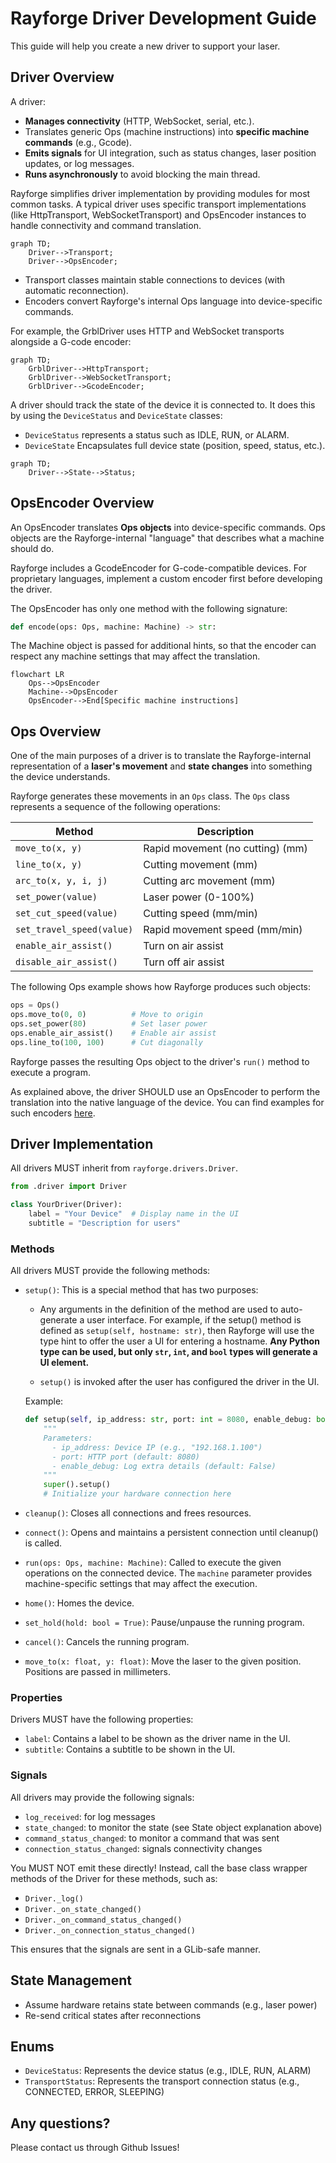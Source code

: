 # Rayforge Driver Development Guide

This guide will help you create a new driver to support your laser.

## Driver Overview

A driver:

- **Manages connectivity** (HTTP, WebSocket, serial, etc.).
- Translates generic Ops (machine instructions) into **specific machine commands**
  (e.g., Gcode).
- **Emits signals** for UI integration, such as status changes, laser position
  updates, or log messages.
- **Runs asynchronously** to avoid blocking the main thread.

Rayforge simplifies driver implementation by providing modules for most common
tasks. A typical driver uses specific transport implementations (like HttpTransport,
WebSocketTransport) and OpsEncoder instances to handle connectivity and command
translation.

```mermaid
graph TD;
    Driver-->Transport;
    Driver-->OpsEncoder;
```

- Transport classes maintain stable connections to devices (with automatic
  reconnection).
- Encoders convert Rayforge's internal Ops language into device-specific
  commands.

For example, the GrblDriver uses HTTP and WebSocket transports alongside a
G-code encoder:

```mermaid
graph TD;
    GrblDriver-->HttpTransport;
    GrblDriver-->WebSocketTransport;
    GrblDriver-->GcodeEncoder;
```

A driver should track the state of the device it is connected to. It does this
by using the `DeviceStatus` and `DeviceState` classes:

- `DeviceStatus` represents a status such as IDLE, RUN, or ALARM.
- `DeviceState` Encapsulates full device state (position, speed, status, etc.).

```mermaid
graph TD;
    Driver-->State-->Status;
```


## OpsEncoder Overview

An OpsEncoder translates **Ops objects** into device-specific
commands. Ops objects are the Rayforge-internal "language" that
describes what a machine should do.

Rayforge includes a GcodeEncoder for G-code-compatible devices.
For proprietary languages, implement a custom encoder first before
developing the driver.

The OpsEncoder has only one method with the following signature:

```python
def encode(ops: Ops, machine: Machine) -> str:
```

The Machine object is passed for additional hints, so that the
encoder can respect any machine settings that may affect the
translation.

```mermaid
flowchart LR
    Ops-->OpsEncoder
    Machine-->OpsEncoder
    OpsEncoder-->End[Specific machine instructions]
```


## Ops Overview

One of the main purposes of a driver is to translate the Rayforge-internal
representation of a **laser's movement** and **state changes** into something the
device understands.

Rayforge generates these movements in an `Ops` class. The `Ops` class
represents a sequence of the following operations:

| Method                    | Description                                |
| ------------------------- | ------------------------------------------ |
| `move_to(x, y)`           | Rapid movement (no cutting) (mm)           |
| `line_to(x, y)`           | Cutting movement (mm)                      |
| `arc_to(x, y, i, j)`      | Cutting arc movement (mm)                  |
| `set_power(value)`        | Laser power (0-100%)                       |
| `set_cut_speed(value)`    | Cutting speed (mm/min)                     |
| `set_travel_speed(value)` | Rapid movement speed (mm/min)              |
| `enable_air_assist()`     | Turn on air assist                         |
| `disable_air_assist()`    | Turn off air assist                        |

The following Ops example shows how Rayforge produces such objects:

```python
ops = Ops()
ops.move_to(0, 0)          # Move to origin
ops.set_power(80)          # Set laser power
ops.enable_air_assist()    # Enable air assist
ops.line_to(100, 100)      # Cut diagonally
```

Rayforge passes the resulting Ops object to the driver's `run()` method to
execute a program.

As explained above, the driver SHOULD use an OpsEncoder to perform the translation
into the native language of the device.
You can find examples for such encoders [here](../rayforge/opsencoder/).


## Driver Implementation

All drivers MUST inherit from `rayforge.drivers.Driver`.

```python
from .driver import Driver

class YourDriver(Driver):
    label = "Your Device"  # Display name in the UI
    subtitle = "Description for users"
```

### Methods

All drivers MUST provide the following methods:

- `setup()`: This is a special method that has two purposes:

    - Any arguments in the definition of the method are used to
      auto-generate a user interface. For example, if the setup()
      method is defined as `setup(self, hostname: str)`, then
      Rayforge will use the type hint to offer the user a UI
      for entering a hostname.
      **Any Python type can be used, but only `str`, `int`, and `bool`
      types will generate a UI element.**

    - `setup()` is invoked after the user has configured the
       driver in the UI.

  Example:
    ```python
    def setup(self, ip_address: str, port: int = 8080, enable_debug: bool = False):
        """
        Parameters:
          - ip_address: Device IP (e.g., "192.168.1.100")
          - port: HTTP port (default: 8080)
          - enable_debug: Log extra details (default: False)
        """
        super().setup()
        # Initialize your hardware connection here
    ```

- `cleanup()`: Closes all connections and frees resources.
- `connect()`: Opens and maintains a persistent connection until cleanup()
   is called.
- `run(ops: Ops, machine: Machine)`: Called to execute the given operations on the
   connected device. The `machine` parameter provides machine-specific settings
   that may affect the execution.
- `home()`: Homes the device.
- `set_hold(hold: bool = True)`: Pause/unpause the running program.
- `cancel()`: Cancels the running program.
- `move_to(x: float, y: float)`: Move the laser to the given position.
   Positions are passed in millimeters.

### Properties

Drivers MUST have the following properties:

- `label`: Contains a label to be shown as the driver name in the UI.
- `subtitle`: Contains a subtitle to be shown in the UI.

### Signals

All drivers may provide the following signals:

- `log_received`: for log messages
- `state_changed`: to monitor the state (see State object explanation above)
- `command_status_changed`: to monitor a command that was sent
- `connection_status_changed`: signals connectivity changes

You MUST NOT emit these directly! Instead, call the base class
wrapper methods of the Driver for these methods, such as:

- `Driver._log()`
- `Driver._on_state_changed()`
- `Driver._on_command_status_changed()`
- `Driver._on_connection_status_changed()`

This ensures that the signals are sent in a GLib-safe manner.


## State Management

- Assume hardware retains state between commands (e.g., laser power)
- Re-send critical states after reconnections


## Enums

- `DeviceStatus`: Represents the device status (e.g., IDLE, RUN, ALARM)
- `TransportStatus`: Represents the transport connection status (e.g., CONNECTED, ERROR, SLEEPING)

## Any questions?

Please contact us through Github Issues!
